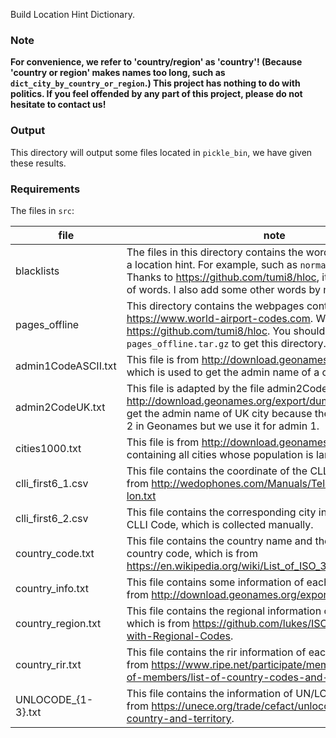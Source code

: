 Build Location Hint Dictionary.

### Note
**For convenience, we refer to 'country/region' as 'country'! (Because 'country or region' makes names too long, such as `dict_city_by_country_or_region`.) This project has nothing to do with politics. If you feel offended by any part of this project, please do not hesitate to contact us!**

### Output
This directory will output some files located in `pickle_bin`, we have given these results.

### Requirements
The files in `src`:

| file                | note                                                         |
| ------------------- | ------------------------------------------------------------ |
| blacklists          | The files in this directory contains the word cannot be used as a location hint. For example, such as `normal` and `sunrise`. Thanks to https://github.com/tumi8/hloc, it helps me find a lot of words. I also add some other words by myslef. |
| pages_offline       | This directory contains the webpages content of https://www.world-airport-codes.com. We get it from https://github.com/tumi8/hloc. You should unzip `pages_offline.tar.gz` to get this directory. |
| admin1CodeASCII.txt | This file is from http://download.geonames.org/export/dump/, which is used to get the admin name of a city. |
| admin2CodeUK.txt    | This file is adapted by the file admin2Codes.txt from http://download.geonames.org/export/dump/, which is used to get the admin name of UK city because the county is as admin 2 in Geonames but we use it for admin 1. |
| cities1000.txt      | This file is from http://download.geonames.org/export/dump/, containing all cities whose population is larger than 1000. |
| clli_first6_1.csv   | This file contains the coordinate of the CLLI Code, which is from http://wedophones.com/Manuals/TelcoData/clli-lat-lon.txt |
| clli_first6_2.csv   | This file contains the corresponding city information of the CLLI Code, which is collected manually. |
| country_code.txt    | This file contains the country name and the corresponding country code, which is from https://en.wikipedia.org/wiki/List_of_ISO_3166_country_codes. |
| country_info.txt    | This file contains some information of each country, which is from http://download.geonames.org/export/dump/ |
| country_region.txt  | This file contains the regional information of each country, which is from https://github.com/lukes/ISO-3166-Countries-with-Regional-Codes. |
| country_rir.txt     | This file contains the rir information of each country, which is from https://www.ripe.net/participate/member-support/list-of-members/list-of-country-codes-and-rirs . |
| UNLOCODE_{1-3}.txt  | This file contains the information of UN/LOCODE, which is from https://unece.org/trade/cefact/unlocode-code-list-country-and-territory. |
